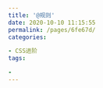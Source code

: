 ```yaml
---
title: '@规则'
date: 2020-10-10 11:15:55
permalink: /pages/6fe67d/
categories:

- CSS进阶
tags:

-
---
```


